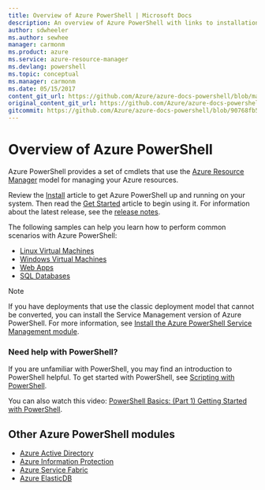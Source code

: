 ```yaml
---
title: Overview of Azure PowerShell | Microsoft Docs
description: An overview of Azure PowerShell with links to installation and configuration.
author: sdwheeler
ms.author: sewhee
manager: carmonm
ms.product: azure
ms.service: azure-resource-manager
ms.devlang: powershell
ms.topic: conceptual
ms.manager: carmonm
ms.date: 05/15/2017
content_git_url: https://github.com/Azure/azure-docs-powershell/blob/master/azureps-cmdlets-docs/ResourceManager/docs-conceptual/overview.md
original_content_git_url: https://github.com/Azure/azure-docs-powershell/blob/master/azureps-cmdlets-docs/ResourceManager/docs-conceptual/overview.md
gitcommit: https://github.com/Azure/azure-docs-powershell/blob/90768fb5b98fca4b2b1a913dc8283296d7351c28
---
```


# Overview of Azure PowerShell

Azure PowerShell provides a set of cmdlets that use the
[Azure Resource Manager](/azure/azure-resource-manager/resource-group-overview) model for managing
your Azure resources.

Review the [Install](install-azurerm-ps.md) article to get Azure PowerShell up and running on your
system. Then read the [Get Started](get-started-azureps.md) article to begin using it. For information about the latest
release, see the [release notes](release-notes-azureps.md).

The following samples can help you learn how to perform common scenarios with Azure PowerShell:

* [Linux Virtual Machines](/azure/virtual-machines/virtual-machines-linux-powershell-samples?toc=%2fpowershell%2fazure%%2ftoc.json)
* [Windows Virtual Machines](/azure/virtual-machines/virtual-machines-windows-powershell-samples?toc=%2fpowershell%2fazure%%2ftoc.json)
* [Web Apps](/azure/app-service-web/app-service-powershell-samples?toc=%2fpowershell%2fazure%%2ftoc.json)
* [SQL Databases](/azure/sql-database/sql-database-powershell-samples?toc=%2fpowershell%2fazure%%2ftoc.json)

> [!NOTE]
> If you have deployments that use the classic deployment model that cannot be converted, you can
install the Service Management version of Azure PowerShell. For more information, see
[Install the Azure PowerShell Service Management module](https://docs.microsoft.com/en-us/powershell/azure/install-azure-ps?view=azuresmps-3.7.0).

### Need help with PowerShell?

If you are unfamiliar with PowerShell, you may find an introduction to PowerShell helpful. To get
started with PowerShell, see
[Scripting with PowerShell](https://technet.microsoft.com/library/bb978526.aspx).

You can also watch this video:
[PowerShell Basics: (Part 1) Getting Started with PowerShell](https://channel9.msdn.com/Blogs/Taste-of-Premier/PowerShellBasicsPart1).

## Other Azure PowerShell modules

* [Azure Active Directory](https://docs.microsoft.com/en-us/powershell/module/azuread/?view=azureadps-2.0#applications)
* [Azure Information Protection](https://docs.microsoft.com/en-us/powershell/module/azuread/get-azureadapplicationowner?view=azureadps-2.0)
* [Azure Service Fabric](https://docs.microsoft.com/en-us/powershell/azure/overview?view=azureservicefabricps)
* [Azure ElasticDB](https://docs.microsoft.com/en-us/powershell/azure/overview?view=azureelasticdbjobsps-0.8.33)
